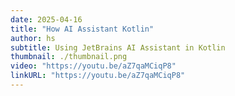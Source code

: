 ```yaml
---
date: 2025-04-16
title: "How AI Assistant Kotlin"
author: hs
subtitle: Using JetBrains AI Assistant in Kotlin
thumbnail: ./thumbnail.png
video: "https://youtu.be/aZ7qaMCiqP8"
linkURL: "https://youtu.be/aZ7qaMCiqP8"
---
```

